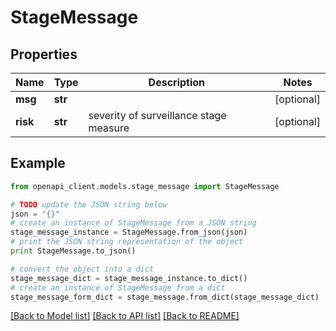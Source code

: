 # StageMessage


## Properties

Name | Type | Description | Notes
------------ | ------------- | ------------- | -------------
**msg** | **str** |  | [optional] 
**risk** | **str** | severity of surveillance stage measure | [optional] 

## Example

```python
from openapi_client.models.stage_message import StageMessage

# TODO update the JSON string below
json = "{}"
# create an instance of StageMessage from a JSON string
stage_message_instance = StageMessage.from_json(json)
# print the JSON string representation of the object
print StageMessage.to_json()

# convert the object into a dict
stage_message_dict = stage_message_instance.to_dict()
# create an instance of StageMessage from a dict
stage_message_form_dict = stage_message.from_dict(stage_message_dict)
```
[[Back to Model list]](../README.md#documentation-for-models) [[Back to API list]](../README.md#documentation-for-api-endpoints) [[Back to README]](../README.md)


